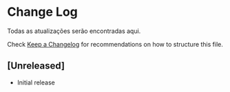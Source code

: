 # Change Log

Todas as atualizações serão encontradas aqui.

Check [Keep a Changelog](http://keepachangelog.com/) for recommendations on how to structure this file.

## [Unreleased]

- Initial release